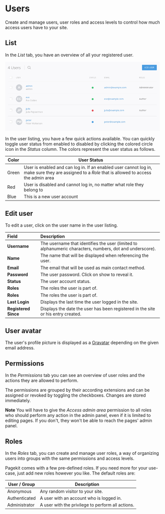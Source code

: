 # Users
Create and manage users, user roles and access levels to control how much access users have to your site.

## List
In the _List_ tab, you have an overview of all your registered user.

![Users overview](assets/users.png)

In the user listing, you have a few quick actions available. You can quickly toggle user status from enabled to disabled by clicking the colored circle icon in the *Status* column. The colors represent the user status as follows.

Color | User Status
------|------
Green | User is enabled and can log in. If an enabled user cannot log in, make sure they are assigned to a *Role* that is allowed to access the admin area
Red   | User is disabled and cannot log in, no matter what role they belong to
Blue  | This is a new user account

## Edit user

To edit a user, click on the user name in the user listing.

Field                | Description
:------------------- | :-------------------------------------------------------------------------------------------------------
**Username**         | The username that identifies the user (limited to alphanumeric characters, numbers, dot and underscore).
**Name**             | The name that will be displayed when referencing the user.
**Email**            | The email that will be used as main contact method.
**Password**         | The user password. Click on show to reveal it.
**Status**           | The user account status.
**Roles**            | The roles the user is part of.
**Roles**            | The roles the user is part of.
**Last Login**       | Displays the last time the user logged in the site.
**Registered Since** | Displays the date the user has been registered in the site or his entry created.

## User avatar

The user's profile picture is displayed as a [Gravatar](https://gravatar.com/) depending on the given email address.

## Permissions
In the _Permissions_ tab you can see an overview of user roles and the actions they are allowed to perform.

The permissions are grouped by their according extensions and can be assigned or revoked by toggling the checkboxes. Changes are stored immediately.

**Note** You will have to give the _Access admin area_ permission to all roles who should perform any action in the admin panel, even if it is limited to editing pages. If you don't,  they won't be able to reach the pages' admin panel.

## Roles
In the _Roles_ tab, you can create and manage user roles, a way of organizing users into groups with the same permissions and access levels.

Pagekit comes with a few pre-defined roles. If you need more for your use-case, just add new roles however you like. The default roles are:

User / Group  | Description
------------- | -------------------------------------------------
Anonymous     | Any random visitor to your site.
Authenticated | A user with an account who is logged in.
Administrator | A user with the privilege to perform all actions.

